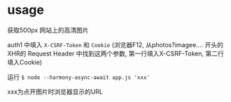 # usage

获取500px 网站上的高清图片

auth1 中填入 `X-CSRF-Token` 和 `Cookie`
(浏览器F12, 从photos?imagee.... 开头的XHR的 Request Header 中找到这两个参数, 第一行填入X-CSRF-Token, 第二行填入Cookie)

运行
`$ node --harmony-async-await app.js 'xxx'`

xxx为点开图片时浏览器显示的URL

